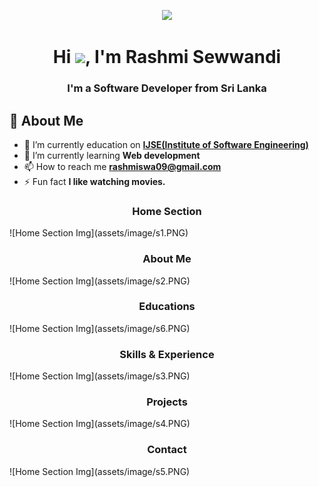 
<p align="center">
  <img src="https://readme-typing-svg.herokuapp.com?color=%2364F74E&center=true&vCenter=true&width=440&height=45&lines=Hi%2C+I'm+Rashmi+Sewwandi;Study+@+IJSE">
</p>
<h1 align="center">Hi <img src="https://raw.githubusercontent.com/MartinHeinz/MartinHeinz/master/wave.gif" width="30px">, I'm Rashmi Sewwandi</h1>
<h3 align="center">I'm a Software Developer from Sri Lanka</h3>

## 🙋‍️ About Me
- 🔭 I’m currently education on **[IJSE(Institute of Software Engineering)](https://www.ijse.lk/)**
- 🌱 I’m currently learning **Web development**
- 📫 How to reach me **rashmiswa09@gmail.com**
- ⚡ Fun fact **I like watching movies.**

<h3 align="center">Home Section</h3>
![Home Section Img](assets/image/s1.PNG)
<h3 align="center">About Me</h3>
![Home Section Img](assets/image/s2.PNG)
<h3 align="center">Educations</h3>
![Home Section Img](assets/image/s6.PNG)
<h3 align="center">Skills & Experience</h3>
![Home Section Img](assets/image/s3.PNG)
<h3 align="center">Projects</h3>
![Home Section Img](assets/image/s4.PNG)
<h3 align="center">Contact</h3>
![Home Section Img](assets/image/s5.PNG)

